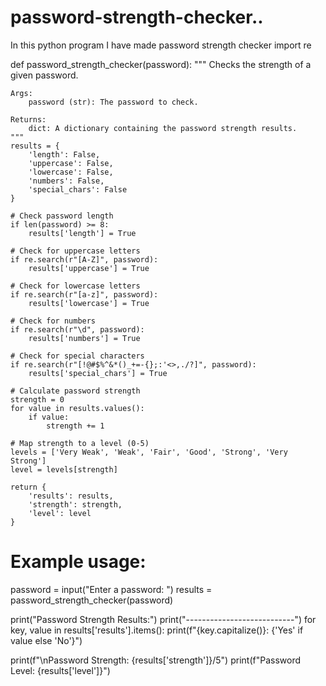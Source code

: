 # password-strength-checker..
In this python program I have made password strength checker
import re

def password_strength_checker(password):
    """
    Checks the strength of a given password.

    Args:
        password (str): The password to check.

    Returns:
        dict: A dictionary containing the password strength results.
    """
    results = {
        'length': False,
        'uppercase': False,
        'lowercase': False,
        'numbers': False,
        'special_chars': False
    }

    # Check password length
    if len(password) >= 8:
        results['length'] = True

    # Check for uppercase letters
    if re.search(r"[A-Z]", password):
        results['uppercase'] = True

    # Check for lowercase letters
    if re.search(r"[a-z]", password):
        results['lowercase'] = True

    # Check for numbers
    if re.search(r"\d", password):
        results['numbers'] = True

    # Check for special characters
    if re.search(r"[!@#$%^&*()_+=-{};:'<>,./?]", password):
        results['special_chars'] = True

    # Calculate password strength
    strength = 0
    for value in results.values():
        if value:
            strength += 1

    # Map strength to a level (0-5)
    levels = ['Very Weak', 'Weak', 'Fair', 'Good', 'Strong', 'Very Strong']
    level = levels[strength]

    return {
        'results': results,
        'strength': strength,
        'level': level
    }

# Example usage:
password = input("Enter a password: ")
results = password_strength_checker(password)

print("Password Strength Results:")
print("---------------------------")
for key, value in results['results'].items():
    print(f"{key.capitalize()}: {'Yes' if value else 'No'}")

print(f"\nPassword Strength: {results['strength']}/5")
print(f"Password Level: {results['level']}")

